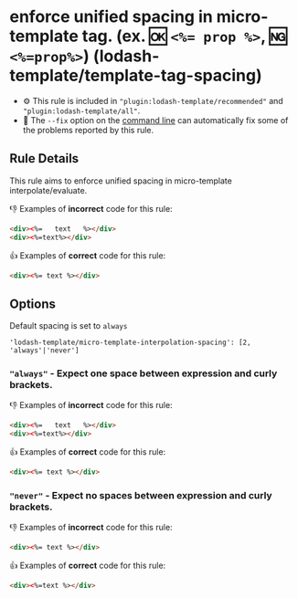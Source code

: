 # enforce unified spacing in micro-template tag. (ex. :ok: `<%= prop %>`, :ng: `<%=prop%>`) (lodash-template/template-tag-spacing)

- :gear: This rule is included in `"plugin:lodash-template/recommended"` and `"plugin:lodash-template/all"`.
- :wrench: The `--fix` option on the [command line](http://eslint.org/docs/user-guide/command-line-interface#fix) can automatically fix some of the problems reported by this rule.

## Rule Details

This rule aims to enforce unified spacing in micro-template interpolate/evaluate.

:-1: Examples of **incorrect** code for this rule:

```html
<div><%=   text   %></div>
<div><%=text%></div>
```

:+1: Examples of **correct** code for this rule:

```html
<div><%= text %></div>
```

## Options

Default spacing is set to `always`

```
'lodash-template/micro-template-interpolation-spacing': [2, 'always'|'never']
```

### `"always"` - Expect one space between expression and curly brackets.

:-1: Examples of **incorrect** code for this rule:

```html
<div><%=   text   %></div>
<div><%=text%></div>
```

:+1: Examples of **correct** code for this rule:

```html
<div><%= text %></div>
```

### `"never"` - Expect no spaces between expression and curly brackets.

:-1: Examples of **incorrect** code for this rule:

```html
<div><%= text %></div>
```

:+1: Examples of **correct** code for this rule:

```html
<div><%=text %></div>
```
